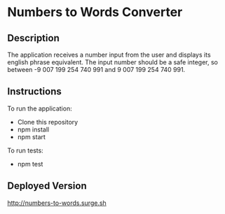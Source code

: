 # Numbers to Words Converter

## Description

The application receives a number input from the user and displays its english phrase equivalent. The input number should be a safe integer, so between -9 007 199 254 740 991 and 9 007 199 254 740 991.

## Instructions

To run the application:

- Clone this repository
- npm install
- npm start

To run tests:

- npm test

## Deployed Version

http://numbers-to-words.surge.sh
